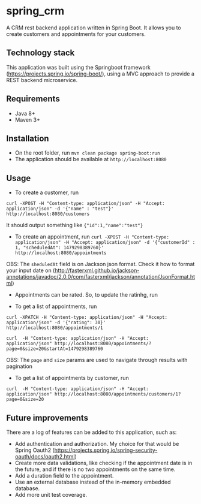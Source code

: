 # spring_crm
A CRM rest backend application written in Spring Boot. It allows you to create customers and appointments for your customers.

## Technology stack
This application was built using the Springboot framework (https://projects.spring.io/spring-boot/), using a MVC approach to provide a REST backend microservice.

## Requirements
- Java 8+
- Maven 3+

## Installation
- On the root folder, run
`mvn clean package spring-boot:run`
- The application should be available at `http://localhost:8080`

## Usage
- To create a customer, run

`curl -XPOST -H "Content-type: application/json" -H "Accept: application/json" -d '{"name" : "test"}' http://localhost:8080/customers`

It should output something like
`{"id":1,"name":"test"}`

- To create an appointment, run
`curl -XPOST -H "Content-type: application/json" -H "Accept: application/json" -d '{"customerId" : 1, "scheduledAt": 1479298389760}' http://localhost:8080/appointments`

OBS: The `sheduledAt` field is on Jackson json format. Check it how to format your input date on (http://fasterxml.github.io/jackson-annotations/javadoc/2.0.0/com/fasterxml/jackson/annotation/JsonFormat.html)

- Appointments can be rated. So, to update the ratinhg, run

- To get a list of appointments, run

`curl -XPATCH -H "Content-type: application/json" -H "Accept: application/json" -d '{"rating": 30}' http://localhost:8080/appointments/1`

`curl  -H "Content-type: application/json" -H "Accept: application/json" http://localhost:8080/appointments/?page=0&size=20&startAt=1479298389760`

OBS: The `page` and `size` params are used to navigate through results with pagination

- To get a list of appointments by customer, run

`curl  -H "Content-type: application/json" -H "Accept: application/json" http://localhost:8080/appointments/customers/1?page=0&size=20`

## Future improvements
There are a log of features can be added to this application, such as:
- Add authentication and authorization. My choice for that would be Spring Oauth2 (https://projects.spring.io/spring-security-oauth/docs/oauth2.html)
- Create more data validations, like checking if the appointment date is in the future, and if there is no two appointments on the same time. 
- Add a duration field to the appointment. 
- Use an external database instead of the in-memory embedded database. 
- Add more unit test coverage.
 
 

